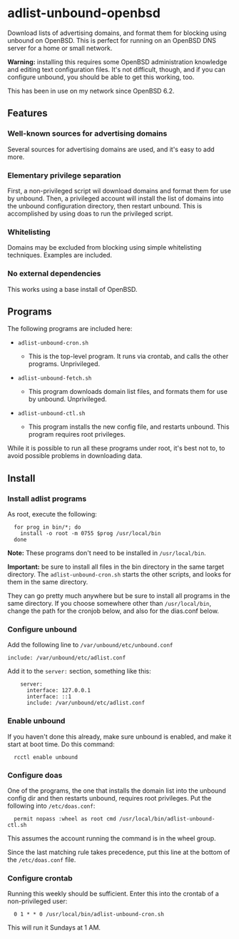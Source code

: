 # adlist-unbound-openbsd

Download lists of advertising domains, and format them for blocking
using unbound on OpenBSD. This is perfect for running on an OpenBSD
DNS server for a home or small network.

**Warning:** installing this requires some OpenBSD administration
knowledge and editing text configuration files. It's not difficult,
though, and if you can configure unbound, you should be able to get
this working, too.

This has been in use on my network since OpenBSD 6.2.


## Features

### Well-known sources for advertising domains

Several sources for advertising domains are used, and it's easy to add
more.

### Elementary privilege separation

First, a non-privileged script wil download domains and format them
for use by unbound. Then, a privileged account will install the list
of domains into the unbound configuration directory, then restart
unbound. This is accomplished by using doas to run the privileged
script.

### Whitelisting

Domains may be excluded from blocking using simple whitelisting
techniques. Examples are included.

### No external dependencies

This works using a base install of OpenBSD.

## Programs

The following programs are included here:

* ```adlist-unbound-cron.sh```

  - This is the top-level program. It runs via crontab, and calls the
    other programs. Unprivileged.

* ```adlist-unbound-fetch.sh```

  - This program downloads domain list files, and formats them for use
    by unbound. Unprivileged.

* ```adlist-unbound-ctl.sh```

  - This program installs the new config file, and restarts
    unbound. This program requires root privileges.

While it is possible to run all these programs under root, it's best
not to, to avoid possible problems in downloading data.


## Install

### Install adlist programs

As root, execute the following:

      for prog in bin/*; do
        install -o root -m 0755 $prog /usr/local/bin
      done

**Note:** These programs don't need to be installed in
  ```/usr/local/bin```.

**Important:** be sure to install all files in the bin directory in
the same target directory. The ```adlist-unbound-cron.sh``` starts the
other scripts, and looks for them in the same directory.

They can go pretty much anywhere but be sure to install all programs
in the same directory. If you choose somewhere other than
```/usr/local/bin```, change the path for the cronjob below, and also
for the dias.conf below.

### Configure unbound

Add the following line to ```/var/unbound/etc/unbound.conf```

    include: /var/unbound/etc/adlist.conf

Add it to the ```server:``` section, something like this:

        server:
          interface: 127.0.0.1
          interface: ::1
          include: /var/unbound/etc/adlist.conf

### Enable unbound

If you haven't done this already, make sure unbound is enabled, and
make it start at boot time. Do this command:

      rcctl enable unbound

### Configure doas

One of the programs, the one that installs the domain list into the
unbound config dir and then restarts unbound, requires root
privileges. Put the following into ```/etc/doas.conf```:

      permit nopass :wheel as root cmd /usr/local/bin/adlist-unbound-ctl.sh

This assumes the account running the command is in the wheel group.

Since the last matching rule takes precedence, put this line at the
bottom of the ```/etc/doas.conf``` file.

### Configure crontab

Running this weekly should be sufficient. Enter this into the crontab
of a non-privileged user:

      0 1 * * 0 /usr/local/bin/adlist-unbound-cron.sh

This will run it Sundays at 1 AM.
